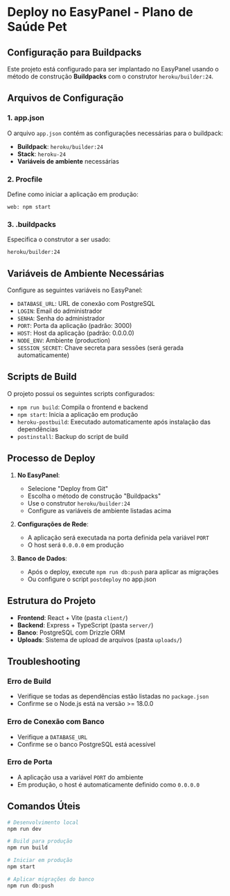 # Deploy no EasyPanel - Plano de Saúde Pet

## Configuração para Buildpacks

Este projeto está configurado para ser implantado no EasyPanel usando o método de construção **Buildpacks** com o construtor `heroku/builder:24`.

## Arquivos de Configuração

### 1. app.json
O arquivo `app.json` contém as configurações necessárias para o buildpack:
- **Buildpack**: `heroku/builder:24`
- **Stack**: `heroku-24`
- **Variáveis de ambiente** necessárias

### 2. Procfile
Define como iniciar a aplicação em produção:
```
web: npm start
```

### 3. .buildpacks
Especifica o construtor a ser usado:
```
heroku/builder:24
```

## Variáveis de Ambiente Necessárias

Configure as seguintes variáveis no EasyPanel:

- `DATABASE_URL`: URL de conexão com PostgreSQL
- `LOGIN`: Email do administrador
- `SENHA`: Senha do administrador
- `PORT`: Porta da aplicação (padrão: 3000)
- `HOST`: Host da aplicação (padrão: 0.0.0.0)
- `NODE_ENV`: Ambiente (production)
- `SESSION_SECRET`: Chave secreta para sessões (será gerada automaticamente)

## Scripts de Build

O projeto possui os seguintes scripts configurados:
- `npm run build`: Compila o frontend e backend
- `npm start`: Inicia a aplicação em produção
- `heroku-postbuild`: Executado automaticamente após instalação das dependências
- `postinstall`: Backup do script de build

## Processo de Deploy

1. **No EasyPanel**:
   - Selecione "Deploy from Git"
   - Escolha o método de construção "Buildpacks"
   - Use o construtor `heroku/builder:24`
   - Configure as variáveis de ambiente listadas acima

2. **Configurações de Rede**:
   - A aplicação será executada na porta definida pela variável `PORT`
   - O host será `0.0.0.0` em produção

3. **Banco de Dados**:
   - Após o deploy, execute `npm run db:push` para aplicar as migrações
   - Ou configure o script `postdeploy` no app.json

## Estrutura do Projeto

- **Frontend**: React + Vite (pasta `client/`)
- **Backend**: Express + TypeScript (pasta `server/`)
- **Banco**: PostgreSQL com Drizzle ORM
- **Uploads**: Sistema de upload de arquivos (pasta `uploads/`)

## Troubleshooting

### Erro de Build
- Verifique se todas as dependências estão listadas no `package.json`
- Confirme se o Node.js está na versão >= 18.0.0

### Erro de Conexão com Banco
- Verifique a `DATABASE_URL`
- Confirme se o banco PostgreSQL está acessível

### Erro de Porta
- A aplicação usa a variável `PORT` do ambiente
- Em produção, o host é automaticamente definido como `0.0.0.0`

## Comandos Úteis

```bash
# Desenvolvimento local
npm run dev

# Build para produção
npm run build

# Iniciar em produção
npm start

# Aplicar migrações do banco
npm run db:push
```